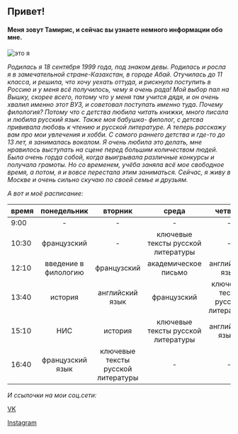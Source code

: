 ## Привет! 

#### Меня зовут Тамирис, и сейчас вы узнаете немного информации обо мне.

![это я](https://pp.userapi.com/c638031/v638031355/4d30e/L0d2cnZMsWQ.jpg)

*Родилась я 18 сентября 1999 года, под знаком девы.*
*Родилась и росла я в замечательной стране-Казахстан, в городе Абай.*
*Отучилась до 11 класса, и решила, что хочу уехать оттуда, и рискнула поступить в Россию и у меня всё получилось, чему я очень рада!*
*Мой выбор пал на Вышку, скорее всего, потому что у меня там учится дядя, и он очень хвалил именно этот ВУЗ, и советовал поступать именно туда.*
*Почему филология?* 
*Потому что с детства любила читать книжки, много писала и любила русский язык.*
*Также моя бабушка- филолог, с детсва прививала любовь к чтению и русской литературе.*
*А теперь расскажу вам про мои увлечения и хобби.*
*С самого раннего детства и где-то  до 13 лет, я занималась вокалом.*
*Я очень любила это делать, мне нравилось выступать на сцене перед большим количеством людей.*
*Была очень горда собой, когда выигрывала различные конкурсы и получала грамоты.*
*Но со временем, учёба заняла всё мое свободное время, а потом, я и вовсе перестала этим заниматься.*
*Сейчас, я живу в Москве и очень сильно скучаю по своей семье и друзьям.*

_А вот и моё расписание:_

время|понедельник|вторник|среда|четверг|пятница
---|:---:|:---:|:---:|:---:|---:
9:00|-|-|-|-|-
10:30|французский|-|ключевые тексты русской литературы|-|цифровая грамотность
12:10|введение в филологию|французский|академическое письмо|английский язык|введение в филологию
13:40|история|английский язык|французский|ключевые тесты русской литературы|цифровая грмотность
15:10|НИС|история|ключевые тексты русской литературы|английский языык|-
16:40|французский язык|ключевые тексты русской литературы|-|-|французский

_И ссылочки на мои соц.сети:_

[VK](https://vk.com/id165697894)

[Instagram](https://www.instagram.com/)
